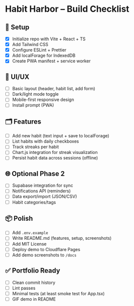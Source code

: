 # Habit Harbor – Build Checklist

## 🔧 Setup
- [x] Initialize repo with Vite + React + TS
- [x] Add Tailwind CSS
- [x] Configure ESLint + Prettier
- [x] Add localForage for IndexedDB
- [x] Create PWA manifest + service worker

## 🎨 UI/UX
- [ ] Basic layout (header, habit list, add form)
- [ ] Dark/light mode toggle
- [ ] Mobile-first responsive design
- [ ] Install prompt (PWA)

## 🗂️ Features
- [ ] Add new habit (text input + save to localForage)
- [ ] List habits with daily checkboxes
- [ ] Track streaks per habit
- [ ] Chart.js integration for streak visualization
- [ ] Persist habit data across sessions (offline)

## 🌐 Optional Phase 2
- [ ] Supabase integration for sync
- [ ] Notifications API (reminders)
- [ ] Data export/import (JSON/CSV)
- [ ] Habit categories/tags

## 📦 Polish
- [ ] Add `.env.example`
- [ ] Write README.md (features, setup, screenshots)
- [ ] Add MIT License
- [ ] Deploy demo to Cloudflare Pages
- [ ] Add demo screenshots to `/docs`

## ✅ Portfolio Ready
- [ ] Clean commit history
- [ ] Lint passes
- [ ] Minimal tests (at least smoke test for App.tsx)
- [ ] GIF demo in README
